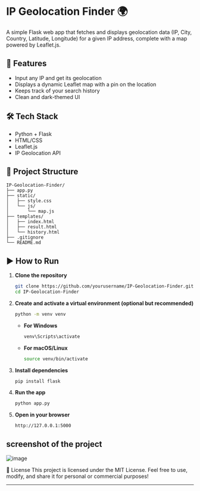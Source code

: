 # IP Geolocation Finder 🌍

A simple Flask web app that fetches and displays geolocation data (IP, City, Country, Latitude, Longitude) for a given IP address, complete with a map powered by Leaflet.js.

## 🚀 Features

- Input any IP and get its geolocation
- Displays a dynamic Leaflet map with a pin on the location
- Keeps track of your search history
- Clean and dark-themed UI

## 🛠️ Tech Stack

- Python + Flask
- HTML/CSS
- Leaflet.js
- IP Geolocation API

## 📂 Project Structure
```
IP-Geolocation-Finder/
├── app.py
├── static/
│   ├── style.css
│   └── js/
│       └── map.js
├── templates/
│   ├── index.html
│   ├── result.html
│   └── history.html
├── .gitignore
└── README.md
```
## ▶️ How to Run

1. **Clone the repository**
   ```bash
   git clone https://github.com/yourusername/IP-Geolocation-Finder.git
   cd IP-Geolocation-Finder
   ```

2. **Create and activate a virtual environment (optional but recommended)**
   ```bash
   python -m venv venv
   ```

   - **For Windows**
     ```bash
     venv\Scripts\activate
     ```

   - **For macOS/Linux**
     ```bash
     source venv/bin/activate
     ```

3. **Install dependencies**
   ```bash
   pip install flask
   ```

4. **Run the app**
   ```bash
   python app.py
   ```

5. **Open in your browser**
   ```
   http://127.0.0.1:5000
   ```

## screenshot of the project


![image](https://github.com/user-attachments/assets/78c9ae31-6954-4f92-81e1-089a845cd341)

📄 License
This project is licensed under the MIT License.
Feel free to use, modify, and share it for personal or commercial purposes!


---

